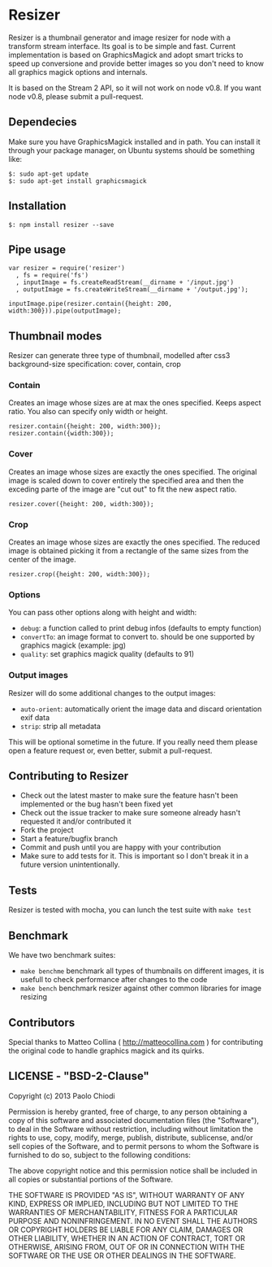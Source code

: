 Resizer
=====

Resizer is a thumbnail generator and image resizer for node with a transform stream interface.
Its goal is to be simple and fast.
Current implementation is based on GraphicsMagick and adopt smart tricks to speed up conversione and provide better images so you don't need to know all graphics magick options and internals.

It is based on the Stream 2 API, so it will not work on node v0.8.
If you want node v0.8, please submit a pull-request.

## Dependecies
Make sure you have GraphicsMagick installed and in path.
You can install it through your package manager, on Ubuntu systems should be something like:

```
$: sudo apt-get update
$: sudo apt-get install graphicsmagick
```

## Installation

```
$: npm install resizer --save
```

## Pipe usage

```
var resizer = require('resizer')
  , fs = require('fs')
  , inputImage = fs.createReadStream(__dirname + '/input.jpg')
  , outputImage = fs.createWriteStream(__dirname + '/output.jpg');

inputImage.pipe(resizer.contain({height: 200, width:300})).pipe(outputImage);

```

## Thumbnail modes

Resizer can generate three type of thumbnail, modelled after css3 background-size specification: cover, contain, crop

### Contain

Creates an image whose sizes are at max the ones specified. Keeps aspect ratio.
You also can specify only width or height.

```
resizer.contain({height: 200, width:300});
resizer.contain({width:300});
```

### Cover

Creates an image whose sizes are exactly the ones specified.
The original image is scaled down to cover entirely the specified area and then the exceding parte of the image are "cut out" to fit the new aspect ratio.

```
resizer.cover({height: 200, width:300});
```

### Crop

Creates an image whose sizes are exactly the ones specified.
The reduced image is obtained picking it from a rectangle of the
same sizes from the center of the image.

```
resizer.crop({height: 200, width:300});
```

### Options

You can pass other options along with height and width:

* `debug`: a function called to print debug infos (defaults to empty function)
* `convertTo`: an image format to convert to. should be one supported by graphics magick (example: jpg)
* `quality`: set graphics magick quality (defaults to 91)

### Output images

Resizer will do some additional changes to the output images:

* `auto-orient`: automatically orient the image data and discard orientation exif data
* `strip`: strip all metadata

This will be optional sometime in the future. If you really need them please open a feature request or, even better, submit a pull-request.


## Contributing to Resizer

* Check out the latest master to make sure the feature hasn't been
  implemented or the bug hasn't been fixed yet
* Check out the issue tracker to make sure someone already hasn't
  requested it and/or contributed it
* Fork the project
* Start a feature/bugfix branch
* Commit and push until you are happy with your contribution
* Make sure to add tests for it. This is important so I don't break it
  in a future version unintentionally.

## Tests

Resizer is tested with mocha, you can lunch the test suite with `make test`

## Benchmark

We have two benchmark suites:

* `make benchme` benchmark all types of thumbnails on different images, it is usefull to check performance after changes to the code
* `make bench` benchmark resizer against other common libraries for image resizing

## Contributors

Special thanks to Matteo Collina ( http://matteocollina.com ) for contributing the original code to handle graphics magick and its quirks.

## LICENSE - "BSD-2-Clause"

Copyright (c) 2013 Paolo Chiodi

Permission is hereby granted, free of charge, to any person
obtaining a copy of this software and associated documentation
files (the "Software"), to deal in the Software without
restriction, including without limitation the rights to use,
copy, modify, merge, publish, distribute, sublicense, and/or sell
copies of the Software, and to permit persons to whom the
Software is furnished to do so, subject to the following
conditions:

The above copyright notice and this permission notice shall be
included in all copies or substantial portions of the Software.

THE SOFTWARE IS PROVIDED "AS IS", WITHOUT WARRANTY OF ANY KIND,
EXPRESS OR IMPLIED, INCLUDING BUT NOT LIMITED TO THE WARRANTIES
OF MERCHANTABILITY, FITNESS FOR A PARTICULAR PURPOSE AND
NONINFRINGEMENT. IN NO EVENT SHALL THE AUTHORS OR COPYRIGHT
HOLDERS BE LIABLE FOR ANY CLAIM, DAMAGES OR OTHER LIABILITY,
WHETHER IN AN ACTION OF CONTRACT, TORT OR OTHERWISE, ARISING
FROM, OUT OF OR IN CONNECTION WITH THE SOFTWARE OR THE USE OR
OTHER DEALINGS IN THE SOFTWARE.
